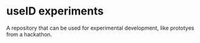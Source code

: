 # useID experiments

A repository that can be used for experimental development, like prototyes from a hackathon.
